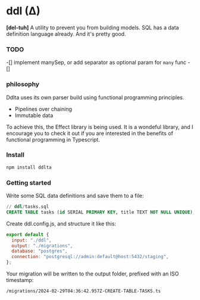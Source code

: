   # ddl (∆)

<b>[del-tuh]</b> A utility to prevent you from building models. SQL has a data
definition language already. And it's pretty good.

### TODO

-[] implement manySep, or add separator as optional param for `many` func -[]

### philosophy

Ddlta uses its own parser build using functional programming principles.

- Pipelines over chaining
- Immutable data

To achieve this, the Effect library is being used. It is a wondeful library, and
I encourage you to check it out if you are interested in the benefits of
functional programming in Typescript.

### Install

```bash
npm install ddlta
```

### Getting started

Write some SQL data definitions and save them to a file:

```sql
// ddl/tasks.sql
CREATE TABLE tasks (id SERIAL PRIMARY KEY, title TEXT NOT NULL UNIQUE);
```

Create ddl.config.js, and structure it like this:

```js
export default {
  input: "./ddl",
  output: "./migrations",
  database: "postgres",
  connection: "postgresql://admin:default@host:5432/staging",
};
```

Your migration will be written to the output folder, prefixed with an ISO
timestamp:

```
/migrations/2024-02-29T04:36:42.957Z-CREATE-TABLE-TASKS.ts
```
